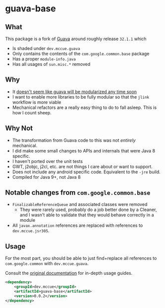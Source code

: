 # guava-base

## What

This package is a fork of [Guava](https://github.com/google/guava) around roughly release `32.1.1` which
* Is shaded under `dev.mccue.guava`
* Only contains the contents of the `com.google.common.base` package
* Has a proper `module-info.java`
* Has all usages of `sun.misc.*` removed

## Why

* It [doesn't seem like guava will be modularized any time soon](https://github.com/google/guava/issues/2970#issuecomment-1572148291)
* I want to enable more libraries to be fully modular so that the `jlink`
workflow is more viable
* Mechanical refactors are a really easy thing to do to fall asleep. This is how I count sheep.

## Why Not

* The transformation from Guava code to this was not _entirely_ mechanical.
* I did make some small changes to APIs and internals that were Java 8 specific.
* I haven't ported over the unit tests
* GWT, j2objc, j2cl, etc. are not things I care about or want to support.
* Does not include any android specific code. Equivalent to the `-jre` build.
* Compiled for Java 9+, not Java 8

## Notable changes from `com.google.common.base`
- `FinalizableReferenceQueue` and associated classes were removed
    - They were rarely used, probably do a job better done by a Cleaner, and I wasn't able to validate that they would behave correctly in a module
- All `javax.annotation` references are replaced with references to `dev.mccue.jsr305`.

## Usage

For the most part, you should be able to just find+replace all
references to `com.google.common` with `dev.mccue.guava`.

Consult the [original documentation](https://github.com/google/guava) for
in-depth usage guides.

```xml
<dependency>
    <groupId>dev.mccue</groupId>
    <artifactId>guava-base</artifactId>
    <version>0.0.2</version>
</dependency>
```